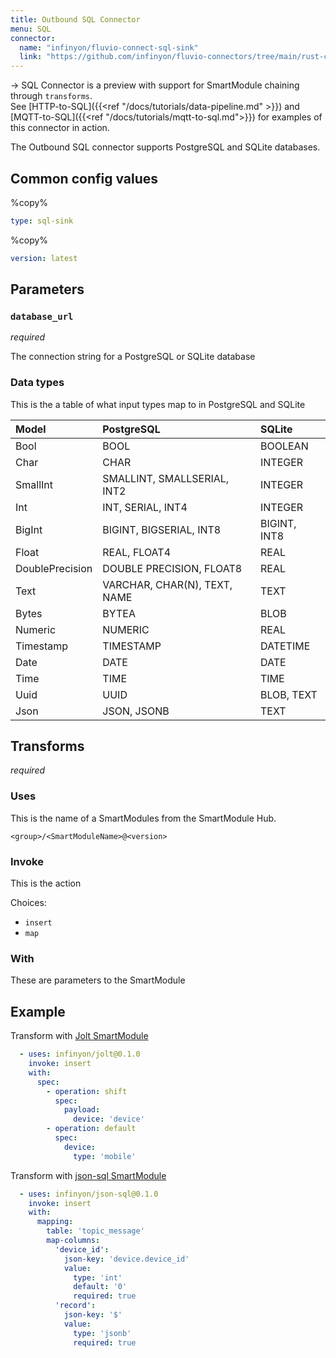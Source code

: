 ```yaml
---
title: Outbound SQL Connector 
menu: SQL 
connector:
  name: "infinyon/fluvio-connect-sql-sink"
  link: "https://github.com/infinyon/fluvio-connectors/tree/main/rust-connectors/sinks/sql"
---
```


-> SQL Connector is a preview with support for SmartModule chaining through `transforms`.<br>See [HTTP-to-SQL]({{<ref "/docs/tutorials/data-pipeline.md" >}}) and [MQTT-to-SQL]({{<ref "/docs/tutorials/mqtt-to-sql.md">}}) for examples of this connector in action.

The Outbound SQL connector supports PostgreSQL and SQLite databases.

## Common config values

%copy%
```yaml
type: sql-sink
```

%copy%
```yaml
version: latest 
```

## Parameters

### `database_url`
*required*

The connection string for a PostgreSQL or SQLite database

### Data types

This is the a table of what input types map to in PostgreSQL and SQLite

| Model           | PostgreSQL                   | SQLite       |                                          
|:----------------|:-----------------------------|:-------------|
| Bool            | BOOL                         | BOOLEAN      |
| Char            | CHAR                         | INTEGER      |
| SmallInt        | SMALLINT, SMALLSERIAL, INT2  | INTEGER      |
| Int             | INT, SERIAL, INT4            | INTEGER      |
| BigInt          | BIGINT, BIGSERIAL, INT8      | BIGINT, INT8 |
| Float           | REAL, FLOAT4                 | REAL         |
| DoublePrecision | DOUBLE PRECISION, FLOAT8     | REAL         |
| Text            | VARCHAR, CHAR(N), TEXT, NAME | TEXT         |
| Bytes           | BYTEA                        | BLOB         |
| Numeric         | NUMERIC                      | REAL         |
| Timestamp       | TIMESTAMP                    | DATETIME     |
| Date            | DATE                         | DATE         |
| Time            | TIME                         | TIME         |
| Uuid            | UUID                         | BLOB, TEXT   |
| Json            | JSON, JSONB                  | TEXT         |

## Transforms
*required*

### Uses
This is the name of a SmartModules from the SmartModule Hub.

`<group>/<SmartModuleName>@<version>`

### Invoke
This is the action 

Choices:
- `insert`
- `map`

### With 
These are parameters to the SmartModule

## Example

Transform with [Jolt SmartModule](https://github.com/infinyon/fluvio-connectors/blob/308ca0ec6e195210a86724ff8b0a32f6897c7b93/smartmodules/jolt/)
```yaml
  - uses: infinyon/jolt@0.1.0
    invoke: insert
    with:
      spec:
        - operation: shift
          spec:
            payload:
              device: 'device'
        - operation: default
          spec:
            device:
              type: 'mobile'
```

Transform with [json-sql SmartModule](https://github.com/infinyon/fluvio-connectors/blob/308ca0ec6e195210a86724ff8b0a32f6897c7b93/smartmodules/json-sql)
```yaml
  - uses: infinyon/json-sql@0.1.0
    invoke: insert
    with:
      mapping:
        table: 'topic_message'
        map-columns:
          'device_id':
            json-key: 'device.device_id'
            value:
              type: 'int'
              default: '0'
              required: true
          'record':
            json-key: '$'
            value:
              type: 'jsonb'
              required: true
```
